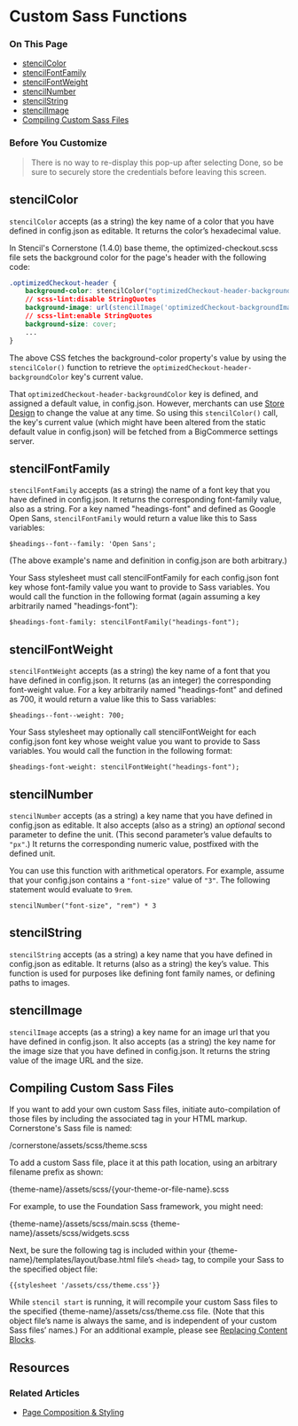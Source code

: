 <h1>Custom Sass Functions</h1>
<div class="otp" id="no-index">
	<h3> On This Page </h3>
	<ul>
    <li><a href="#custom-sass-functions_stencilcolor">stencilColor</a></li>
    <li><a href="#custom-sass-functions_stencilfontfamily">stencilFontFamily</a></li>
    <li><a href="#custom-sass-functions_stencilfontweight">stencilFontWeight</a></li>
    <li><a href="#custom-sass-functions_stencilnumber">stencilNumber</a></li>
    <li><a href="#custom-sass-functions_stencilstring">stencilString</a></li>
    <li><a href="#custom-sass-functions_stencilimage">stencilImage</a></li>
    <li><a href="#custom-sass-functions_compiling-custom-sass-files">Compiling Custom Sass Files</a></li>
	</ul>
</div>


<div class="HubBlock--callout">
<div class="CalloutBlock--warning">
<div class="HubBlock-content">
    
<!-- theme: warning -->

### Before You Customize
> There is no way to re-display this pop-up after selecting Done, so be sure to securely store the credentials before leaving this screen.

</div>
</div>
</div>

<a href='#custom-sass-functions_stencilcolor' aria-hidden='true' class='block-anchor'  id='custom-sass-functions_stencilcolor'></a>

## stencilColor

`stencilColor` accepts (as a string) the key name of a color that you have defined in <span class="fn">config.json</span> as editable. It returns the color’s hexadecimal value.

In Stencil's Cornerstone (1.4.0) base theme, the <span class="fn">optimized-checkout.scss</span> file sets the background color for the page's header with the following code:

<!--
title: "optimized-checkout.scss"
subtitle: ""
lineNumbers: true
-->

```css
.optimizedCheckout-header {
    background-color: stencilColor("optimizedCheckout-header-backgroundColor");
    // scss-lint:disable StringQuotes
    background-image: url(stencilImage('optimizedCheckout-backgroundImage', 'optimizedCheckout-backgroundImage-size'));
    // scss-lint:enable StringQuotes
    background-size: cover;
    ...
}
```

The above CSS fetches the background-color property's value by using the `stencilColor()` function to retrieve the `optimizedCheckout-header-backgroundColor` key's current value.

That `optimizedCheckout-header-backgroundColor` key is defined, and assigned a default value, in <span class="fn">config.json</span>. However, merchants can use [Store Design](https://support.bigcommerce.com/s/article/Store-Design) to change the value at any time. So using this `stencilColor()` call, the key's current value (which might have been altered from the static default value in <span class="fn">config.json</span>) will be fetched from a BigCommerce settings server.



<a href='#custom-sass-functions_stencilfontfamily' aria-hidden='true' class='block-anchor'  id='custom-sass-functions_stencilfontfamily'></a>

## stencilFontFamily

`stencilFontFamily` accepts (as a string) the name of a font key that you have defined in config.json. It returns the corresponding font-family value, also as a string. For a key named "headings-font" and defined as Google Open Sans, `stencilFontFamily` would return a value like this to Sass variables:

`$headings-‐font-‐family: 'Open Sans';`

(The above example's name and definition in config.json are both arbitrary.)

Your Sass stylesheet must call stencilFontFamily for each <span class="fn">config.json</span> font key whose font-family value you want to provide to Sass variables. You would call the function in the following format (again assuming a key arbitrarily named "headings-font"):

`$headings-font-family: stencilFontFamily("headings-font");`



<a href='#custom-sass-functions_stencilfontweight' aria-hidden='true' class='block-anchor'  id='custom-sass-functions_stencilfontweight'></a>

## stencilFontWeight

`stencilFontWeight` accepts (as a string) the key name of a font that you have defined in config.json. It returns (as an integer) the corresponding font-weight value. For a key arbitrarily named "headings-font" and defined as 700, it would return a value like this to Sass variables:

`$headings-‐font-‐weight: 700;`

Your Sass stylesheet may optionally call stencilFontWeight for each <span class="fn">config.json</span> font key whose weight value you want to provide to Sass variables. You would call the function in the following format:

`$headings-font-weight: stencilFontWeight("headings-font");`



<a href='#custom-sass-functions_stencilnumber' aria-hidden='true' class='block-anchor'  id='custom-sass-functions_stencilnumber'></a>

## stencilNumber

`stencilNumber` accepts (as a string) a key name that you have defined in <span class="fn">config.json</span> as editable. It also accepts (also as a string) an _optional_ second parameter to define the unit. (This second parameter’s value defaults to `"px"`.) It returns the corresponding numeric value, postfixed with the defined unit.

You can use this function with arithmetical operators. For example, assume that your <span class="fn">config.json</span> contains a `"font-size"` value of `"3"`. The following statement would evaluate to `9rem`.

`stencilNumber("font-size", "rem") * 3`



<a href='#custom-sass-functions_stencilstring' aria-hidden='true' class='block-anchor'  id='custom-sass-functions_stencilstring'></a>

## stencilString

`stencilString` accepts (as a string) a key name that you have defined in <span class="fn">config.json</span> as editable. It returns (also as a string) the key’s value. This function is used for purposes like defining font family names, or defining paths to images.



<a href='#custom-sass-functions_stencilimage' aria-hidden='true' class='block-anchor'  id='custom-sass-functions_stencilimage'></a>

## stencilImage

`stencilImage` accepts (as a string) a key name for an image url that you have defined in <span class="fn">config.json</span>. It also accepts (as a string) the key name for the image size that you have defined in <span class="fn">config.json</span>. It returns the string value of the image URL and the size.



<a href='#custom-sass-functions_compiling-custom-sass-files' aria-hidden='true' class='block-anchor'  id='custom-sass-functions_compiling-custom-sass-files'></a>

## Compiling Custom Sass Files

If you want to add your own custom Sass files, initiate auto-compilation of those files by including the associated tag in your HTML markup. Cornerstone's Sass file is named:

<span class="fp">/cornerstone/assets/scss/theme.scss</span>

To add a custom Sass file, place it at this path location, using an arbitrary filename prefix as shown:

<span class="fp">{theme-name}/assets/scss/{your-theme-or-file-name}.scss</span>

For example, to use the Foundation Sass framework, you might need:
	
<span class="fp">{theme-name}/assets/scss/main.scss</span>
<span class="fp">{theme-name}/assets/scss/widgets.scss</span>

Next, be sure the following tag is included within your <span class="fp">{theme-name}/templates/layout/base.html</span> file’s `<head>` tag, to compile your Sass to the specified object file:

`{{stylesheet '/assets/css/theme.css'}}`

While `stencil start` is running, it will recompile your custom Sass files to the specified <span class="fp">{theme-name}/assets/css/theme.css</span> file. (Note that this object file’s name is always the same, and is independent of your custom Sass files’ names.) For an additional example, please see [Replacing Content Blocks](https://developer.bigcommerce.com/stencil-docs/css-and-design-assets/page-composition-and-styling).



## Resources

### Related Articles
* [Page Composition & Styling](https://developer.bigcommerce.com/stencil-docs/css-and-design-assets/page-composition-and-styling)


